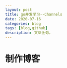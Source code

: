 ```yaml
---
layout: post
title: go并发学习--Channels
date: 2020-07-16
categories: blog
tags: [blog,github]
description: 文章金句。
---
```


<h1>制作博客













